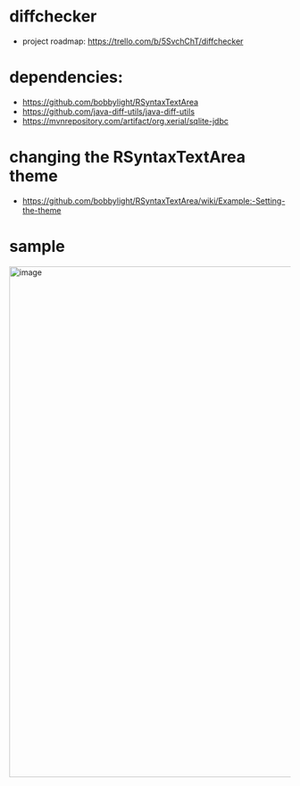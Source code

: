 # diffchecker
- project roadmap: https://trello.com/b/5SvchChT/diffchecker

# dependencies: 
- https://github.com/bobbylight/RSyntaxTextArea
- https://github.com/java-diff-utils/java-diff-utils
- https://mvnrepository.com/artifact/org.xerial/sqlite-jdbc

# changing the RSyntaxTextArea theme
- https://github.com/bobbylight/RSyntaxTextArea/wiki/Example:-Setting-the-theme

# sample
<img width="1283" height="915" alt="image" src="https://github.com/user-attachments/assets/3c8a5a79-46eb-4027-ac81-154f16f0d5ef" />
